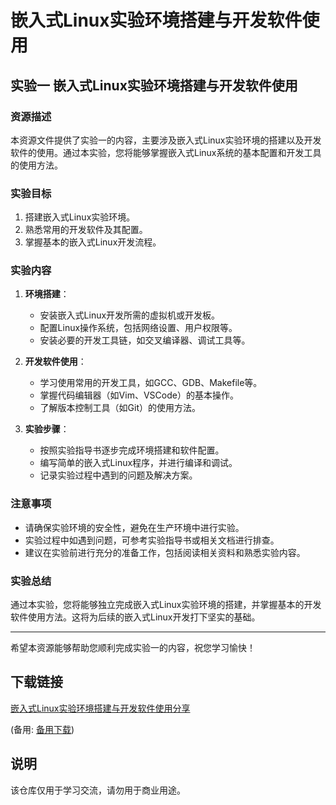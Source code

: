 # 嵌入式Linux实验环境搭建与开发软件使用

## 实验一 嵌入式Linux实验环境搭建与开发软件使用

### 资源描述
本资源文件提供了实验一的内容，主要涉及嵌入式Linux实验环境的搭建以及开发软件的使用。通过本实验，您将能够掌握嵌入式Linux系统的基本配置和开发工具的使用方法。

### 实验目标
1. 搭建嵌入式Linux实验环境。
2. 熟悉常用的开发软件及其配置。
3. 掌握基本的嵌入式Linux开发流程。

### 实验内容
1. **环境搭建**：
   - 安装嵌入式Linux开发所需的虚拟机或开发板。
   - 配置Linux操作系统，包括网络设置、用户权限等。
   - 安装必要的开发工具链，如交叉编译器、调试工具等。

2. **开发软件使用**：
   - 学习使用常用的开发工具，如GCC、GDB、Makefile等。
   - 掌握代码编辑器（如Vim、VSCode）的基本操作。
   - 了解版本控制工具（如Git）的使用方法。

3. **实验步骤**：
   - 按照实验指导书逐步完成环境搭建和软件配置。
   - 编写简单的嵌入式Linux程序，并进行编译和调试。
   - 记录实验过程中遇到的问题及解决方案。

### 注意事项
- 请确保实验环境的安全性，避免在生产环境中进行实验。
- 实验过程中如遇到问题，可参考实验指导书或相关文档进行排查。
- 建议在实验前进行充分的准备工作，包括阅读相关资料和熟悉实验内容。

### 实验总结
通过本实验，您将能够独立完成嵌入式Linux实验环境的搭建，并掌握基本的开发软件使用方法。这将为后续的嵌入式Linux开发打下坚实的基础。

---

希望本资源能够帮助您顺利完成实验一的内容，祝您学习愉快！

## 下载链接
[嵌入式Linux实验环境搭建与开发软件使用分享](https://pan.quark.cn/s/dd5cf67fc2ca) 

(备用: [备用下载](https://pan.baidu.com/s/1Kd6I4BnTXi_rdRjuepDH5A?pwd=1234))

## 说明

该仓库仅用于学习交流，请勿用于商业用途。
